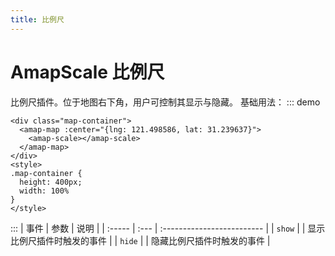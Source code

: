 ```yaml
---
title: 比例尺
---
```

# AmapScale    比例尺
比例尺插件。位于地图右下角，用户可控制其显示与隐藏。
基础用法：
::: demo
```vue
<div class="map-container">
  <amap-map :center="{lng: 121.498586, lat: 31.239637}">
    <amap-scale></amap-scale>
  </amap-map>
</div>
<style>
.map-container {
  height: 400px;
  width: 100%
}
</style>
```
:::
| 事件   | 参数 | 说明                       |
| :----- | :--- | :------------------------- |
| `show` |      | 显示比例尺插件时触发的事件 |
| `hide` |      | 隐藏比例尺插件时触发的事件 |